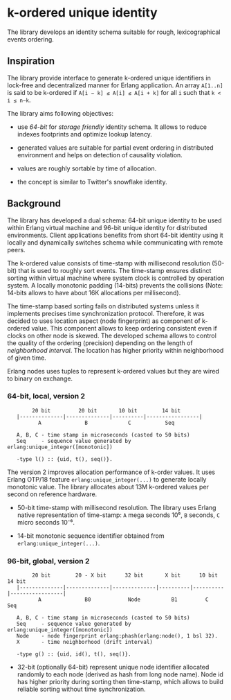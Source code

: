 # k-ordered unique identity

The library develops an identity schema suitable for rough, lexicographical events ordering.

## Inspiration

The library provide interface to generate k-ordered unique identifiers in lock-free and decentralized manner for Erlang application. An array `A[1..n]` is said to be k-ordered if `A[i − k] ≤ A[i] ≤ A[i + k]` for all `i` such that `k < i ≤ n−k`.

The library aims following objectives:

* use _64-bit_ for _storage friendly_ identity schema. It allows to reduce indexes footprints and optimize lookup latency.    

* generated values are suitable for partial event ordering in distributed environment and helps on detection of causality violation.

* values are roughly sortable by time of allocation.

* the concept is similar to Twitter's snowflake identity.


## Background

The library has developed a dual schema: 64-bit unique identity to be used within Erlang virtual machine and 96-bit unique identity for distributed environments. Client applications benefits from short 64-bit identity using it locally and dynamically switches schema while communicating with remote peers. 

The k-ordered value consists of time-stamp with millisecond resolution (50-bit) that is used to roughly sort events. The time-stamp ensures distinct sorting within virtual machine where system clock is controlled by operation system. A locally monotonic padding (14-bits) prevents the collisions (Note: 14-bits allows to have about 16K allocations per millisecond). 

The time-stamp based sorting fails on distributed systems unless it implements precises time synchronization protocol. Therefore, it was decided to uses location aspect (node fingerprint) as component of k-ordered value. This component allows to keep ordering consistent even if clocks on other node is skewed. The developed schema allows to control the quality of the ordering (precision) depending on the length of _neighborhood interval_. The location has higher priority within neighborhood of given time. 
  
Erlang nodes uses tuples to represent k-ordered values but they are wired to binary on exchange. 



### 64-bit, local, version 2

```
        20 bit         20 bit       10 bit        14 bit
   |--------------|--------------|----------|-----------------|
          A              B             C           Seq
   
   A, B, C - time stamp in microseconds (casted to 50 bits)
   Seq     - sequence value generated by erlang:unique_integer([monotonic])

   -type l() :: {uid, t(), seq()}.
```

The version 2 improves allocation performance of k-order values. It uses Erlang OTP/18 feature `erlang:unique_integer(...)` to generate locally monotonic value. The library allocates about 13M k-ordered values per second on reference hardware.

* 50-bit time-stamp with millisecond resolution. The library uses Erlang native representation of time-stamp: `A` mega seconds 10⁶, `B` seconds, `C` micro seconds 10⁻⁶.

* 14-bit monotonic sequence identifier obtained from `erlang:unique_integer(...)`.



### 96-bit, global, version 2

```
        20 bit        20 - X bit      32 bit       X bit      10 bit       14 bit
   |--------------|--------------|--------------|----------|----------|-----------------|
          A              B0            Node          B1         C           Seq

   A, B, C - time stamp in microseconds (casted to 50 bits)
   Seq     - sequence value generated by erlang:unique_integer([monotonic])
   Node    - node fingerprint erlang:phash(erlang:node(), 1 bsl 32).
   X       - time neighborhood (drift interval) 

   -type g() :: {uid, id(), t(), seq()}.
```

* 32-bit (optionally 64-bit) represent unique node identifier allocated randomly to each node (derived as hash from long node name). Node id has higher priority during sorting then time-stamp, which allows to build reliable sorting without time synchronization. 
